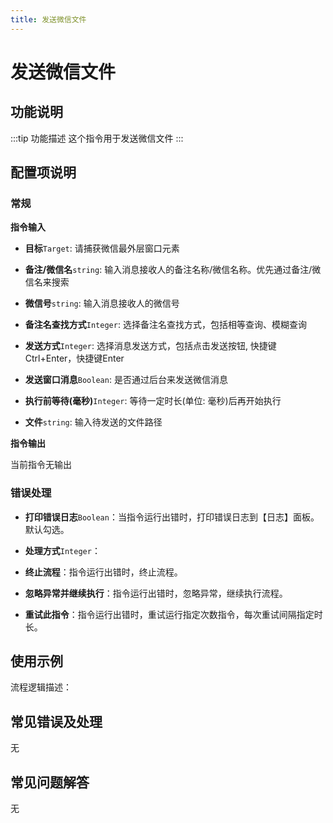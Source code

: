 ```yaml
---
title: 发送微信文件
---
```


# 发送微信文件

## 功能说明

:::tip 功能描述
这个指令用于发送微信文件
:::

## 配置项说明

### 常规

**指令输入**

- **目标**`Target`: 请捕获微信最外层窗口元素

- **备注/微信名**`string`: 输入消息接收人的备注名称/微信名称。优先通过备注/微信名来搜索

- **微信号**`string`: 输入消息接收人的微信号

- **备注名查找方式**`Integer`: 选择备注名查找方式，包括相等查询、模糊查询

- **发送方式**`Integer`: 选择消息发送方式，包括点击发送按钮, 快捷键Ctrl+Enter，快捷键Enter

- **发送窗口消息**`Boolean`: 是否通过后台来发送微信消息

- **执行前等待(毫秒)**`Integer`: 等待一定时长(单位: 毫秒)后再开始执行

- **文件**`string`: 输入待发送的文件路径

**指令输出**

当前指令无输出

### 错误处理

- **打印错误日志**`Boolean`：当指令运行出错时，打印错误日志到【日志】面板。默认勾选。

- **处理方式**`Integer`：

 - **终止流程**：指令运行出错时，终止流程。

 - **忽略异常并继续执行**：指令运行出错时，忽略异常，继续执行流程。

 - **重试此指令**：指令运行出错时，重试运行指定次数指令，每次重试间隔指定时长。

## 使用示例

流程逻辑描述：

## 常见错误及处理

无

## 常见问题解答

无

